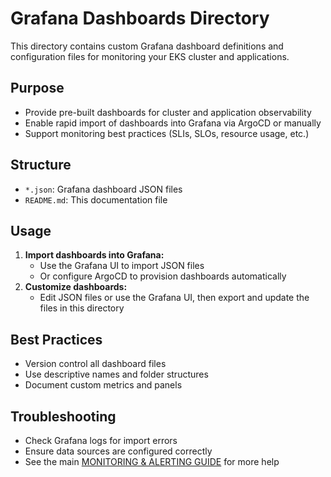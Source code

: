 # Grafana Dashboards Directory

This directory contains custom Grafana dashboard definitions and configuration files for monitoring your EKS cluster and applications.

## Purpose
- Provide pre-built dashboards for cluster and application observability
- Enable rapid import of dashboards into Grafana via ArgoCD or manually
- Support monitoring best practices (SLIs, SLOs, resource usage, etc.)

## Structure
- `*.json`: Grafana dashboard JSON files
- `README.md`: This documentation file

## Usage
1. **Import dashboards into Grafana:**
   - Use the Grafana UI to import JSON files
   - Or configure ArgoCD to provision dashboards automatically
2. **Customize dashboards:**
   - Edit JSON files or use the Grafana UI, then export and update the files in this directory

## Best Practices
- Version control all dashboard files
- Use descriptive names and folder structures
- Document custom metrics and panels

## Troubleshooting
- Check Grafana logs for import errors
- Ensure data sources are configured correctly
- See the main [MONITORING & ALERTING GUIDE](../../docs/monitoring-alerting.md) for more help
